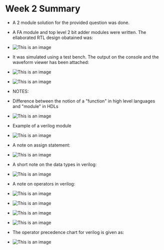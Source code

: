 # Week 2 Summary
* A 2 module solution for the provided question was done. 
* A FA module and top level 2 bit adder modules were written. The ellaborated RTL design obatained was:
* ![This is an image](/wk2rtl.PNG)

* It was simulated using a test bench. The output on the console and the waveform viewer has been attached:
* ![This is an image](/wk2out.PNG)

* ![This is an image](/wk2outwave.PNG) 

* NOTES:
* Difference between the notion of a "function" in high level languages and "module" in HDLs
* ![This is an image](/wk2_1.JPG)
* Example of a verilog module
* ![This is an image](/wk2_2.JPEG)
* A note on assign statement:
* ![This is an image](/wk2_3.JPEG)
* A short note on the data types in verilog:
* ![This is an image](/wk2_4.JPEG) 
* A note on operators in verilog:
* ![This is an image](/wk2_5.JPEG)
* ![This is an image](/wk2_6.JPEG) 
* ![This is an image](/wk2_7.JPEG)
* ![This is an image](/wk2_8.JPEG) 
* The operator precedence chart for verilog is given as:
* ![This is an image](/wk2_9.JPEG)      
